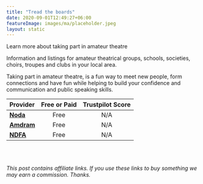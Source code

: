 ```yaml
---
title: "Tread the boards"
date: 2020-09-01T12:49:27+06:00
featureImage: images/ma/placeholder.jpeg
layout: static
---
```


Learn more about taking part in amateur theatre

Information and listings for amateur theatrical groups, schools, societies, choirs, troupes and clubs in your local area.

Taking part in amateur theatre, is a fun way to meet new people, form connections and have fun while helping to build your confidence and communication and public speaking skills.

| Provider      | Free or Paid  |  Trustpilot Score  |
| :-----------          | :--------------:      |  :--------------:         |
| [**Noda**](https://www.noda.org.uk/) | Free | N/A
| [**Amdram**](https://amdram.community/groups) | Free | N/A
| [**NDFA**](https://ndfa.co.uk/national-drama-festival/) | Free | N/A
  

<br/><br/>

*This post contains affiliate links. If you use these links to buy something we may
earn a commission. Thanks.*






